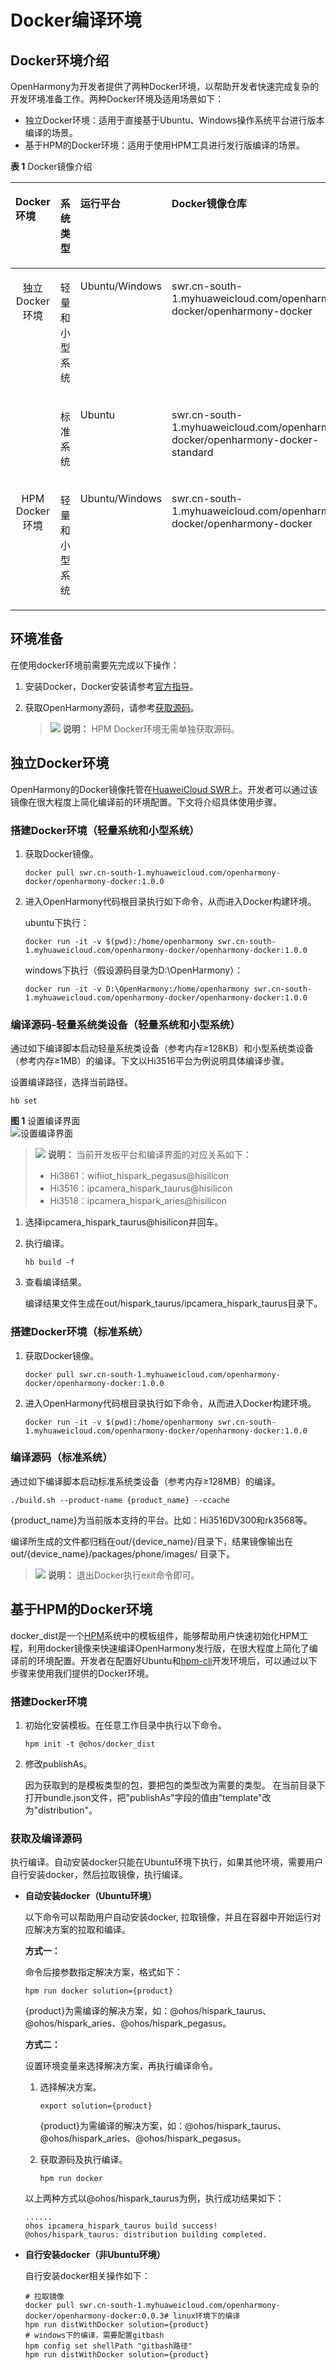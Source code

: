 # Docker编译环境<a name="ZH-CN_TOPIC_0000001055701144"></a>

## Docker环境介绍<a name="section107932281315"></a>

OpenHarmony为开发者提供了两种Docker环境，以帮助开发者快速完成复杂的开发环境准备工作。两种Docker环境及适用场景如下：

-   独立Docker环境：适用于直接基于Ubuntu、Windows操作系统平台进行版本编译的场景。
-   基于HPM的Docker环境：适用于使用HPM工具进行发行版编译的场景。

**表 1**  Docker镜像介绍

<a name="table11986917191214"></a>
<table><thead align="left"><tr id="row149861417121215"><th class="cellrowborder" valign="top" width="15.831583158315832%" id="mcps1.2.6.1.1"><p id="p798611714124"><a name="p798611714124"></a><a name="p798611714124"></a>Docker环境</p>
</th>
<th class="cellrowborder" valign="top" width="13.97139713971397%" id="mcps1.2.6.1.2"><p id="p1698661751219"><a name="p1698661751219"></a><a name="p1698661751219"></a>系统类型</p>
</th>
<th class="cellrowborder" valign="top" width="18.61186118611861%" id="mcps1.2.6.1.3"><p id="p1798671761217"><a name="p1798671761217"></a><a name="p1798671761217"></a>运行平台</p>
</th>
<th class="cellrowborder" valign="top" width="35.8935893589359%" id="mcps1.2.6.1.4"><p id="p20526205414295"><a name="p20526205414295"></a><a name="p20526205414295"></a>Docker镜像仓库</p>
</th>
<th class="cellrowborder" valign="top" width="15.69156915691569%" id="mcps1.2.6.1.5"><p id="p1833001309"><a name="p1833001309"></a><a name="p1833001309"></a>标签</p>
</th>
</tr>
</thead>
<tbody><tr id="row1798661751216"><td class="cellrowborder" rowspan="2" align="center" valign="top" width="15.831583158315832%" headers="mcps1.2.6.1.1 "><p id="p1898631791213"><a name="p1898631791213"></a><a name="p1898631791213"></a>独立 Docker环境</p>
</td>
<td class="cellrowborder" valign="top" width="13.97139713971397%" headers="mcps1.2.6.1.2 "><p id="p1598617177128"><a name="p1598617177128"></a><a name="p1598617177128"></a>轻量和小型系统</p>
</td>
<td class="cellrowborder" valign="top" width="18.61186118611861%" headers="mcps1.2.6.1.3 "><p id="p898614178122"><a name="p898614178122"></a><a name="p898614178122"></a>Ubuntu/Windows</p>
</td>
<td class="cellrowborder" valign="top" width="35.8935893589359%" headers="mcps1.2.6.1.4 "><p id="p12667431305"><a name="p12667431305"></a><a name="p12667431305"></a>swr.cn-south-1.myhuaweicloud.com/openharmony-docker/openharmony-docker</p>
</td>
<td class="cellrowborder" valign="top" width="15.69156915691569%" headers="mcps1.2.6.1.5 "><p id="p143320173017"><a name="p143320173017"></a><a name="p143320173017"></a>1.0.0</p>
</td>
</tr>
<tr id="row998612174129"><td class="cellrowborder" valign="top" headers="mcps1.2.6.1.1 "><p id="p1998617172126"><a name="p1998617172126"></a><a name="p1998617172126"></a>标准系统</p>
</td>
<td class="cellrowborder" valign="top" headers="mcps1.2.6.1.2 "><p id="p1598641741215"><a name="p1598641741215"></a><a name="p1598641741215"></a>Ubuntu</p>
</td>
<td class="cellrowborder" valign="top" headers="mcps1.2.6.1.3 "><p id="p552616549297"><a name="p552616549297"></a><a name="p552616549297"></a>swr.cn-south-1.myhuaweicloud.com/openharmony-docker/openharmony-docker-standard</p>
</td>
<td class="cellrowborder" valign="top" headers="mcps1.2.6.1.4 "><p id="p1633303300"><a name="p1633303300"></a><a name="p1633303300"></a>1.0.0</p>
</td>
</tr>
<tr id="row5986201731214"><td class="cellrowborder" align="center" valign="top" width="15.831583158315832%" headers="mcps1.2.6.1.1 "><p id="p136981216143"><a name="p136981216143"></a><a name="p136981216143"></a>HPM Docker环境</p>
</td>
<td class="cellrowborder" valign="top" width="13.97139713971397%" headers="mcps1.2.6.1.2 "><p id="p969831161416"><a name="p969831161416"></a><a name="p969831161416"></a>轻量和小型系统</p>
</td>
<td class="cellrowborder" valign="top" width="18.61186118611861%" headers="mcps1.2.6.1.3 "><p id="p18821161052214"><a name="p18821161052214"></a><a name="p18821161052214"></a>Ubuntu/Windows</p>
</td>
<td class="cellrowborder" valign="top" width="35.8935893589359%" headers="mcps1.2.6.1.4 "><p id="p1652616548294"><a name="p1652616548294"></a><a name="p1652616548294"></a>swr.cn-south-1.myhuaweicloud.com/openharmony-docker/openharmony-docker</p>
</td>
<td class="cellrowborder" valign="top" width="15.69156915691569%" headers="mcps1.2.6.1.5 "><p id="p1433130173010"><a name="p1433130173010"></a><a name="p1433130173010"></a>0.0.3</p>
</td>
</tr>
</tbody>
</table>








## 环境准备<a name="section7337134183512"></a>

在使用docker环境前需要先完成以下操作：

1.  安装Docker，Docker安装请参考[官方指导](https://docs.docker.com/engine/install/)。
2.  获取OpenHarmony源码，请参考[获取源码](sourcecode-acquire.md)。

    >![](../public_sys-resources/icon-note.gif) **说明：** 
    >HPM Docker环境无需单独获取源码。


## 独立Docker环境<a name="section2858536103611"></a>

OpenHarmony的Docker镜像托管在[HuaweiCloud SWR](https://console.huaweicloud.com/swr/?region=cn-south-1#/app/warehouse/warehouseMangeDetail/goldensir/openharmony-docker/openharmony-docker?type=ownImage)上。开发者可以通过该镜像在很大程度上简化编译前的环境配置。下文将介绍具体使用步骤。

### 搭建Docker环境（轻量系统和小型系统）<a name="section319412277287"></a>

1.  获取Docker镜像。

    ```
    docker pull swr.cn-south-1.myhuaweicloud.com/openharmony-docker/openharmony-docker:1.0.0
    ```

2.  进入OpenHarmony代码根目录执行如下命令，从而进入Docker构建环境。

    ubuntu下执行：

    ```
    docker run -it -v $(pwd):/home/openharmony swr.cn-south-1.myhuaweicloud.com/openharmony-docker/openharmony-docker:1.0.0
    ```

    windows下执行（假设源码目录为D:\\OpenHarmony）：

    ```
    docker run -it -v D:\OpenHarmony:/home/openharmony swr.cn-south-1.myhuaweicloud.com/openharmony-docker/openharmony-docker:1.0.0
    ```


### 编译源码-轻量系统类设备（轻量系统和小型系统）<a name="section631485163615"></a>

通过如下编译脚本启动轻量系统类设备（参考内存≥128KB）和小型系统类设备（参考内存≥1MB）的编译。下文以Hi3516平台为例说明具体编译步骤。

设置编译路径，选择当前路径。

```
hb set
```

**图 1**  设置编译界面<a name="fig7947145854013"></a>  
![](figure/设置编译界面.png "设置编译界面")

>![](../public_sys-resources/icon-note.gif) **说明：** 
>当前开发板平台和编译界面的对应关系如下：
>-   Hi3861：wifiiot\_hispark\_pegasus@hisilicon
>-   Hi3516：ipcamera\_hispark\_taurus@hisilicon
>-   Hi3518：ipcamera\_hispark\_aries@hisilicon

1.  选择ipcamera\_hispark\_taurus@hisilicon并回车。
2.  执行编译。

    ```
    hb build -f
    ```

3.  查看编译结果。

    编译结果文件生成在out/hispark\_taurus/ipcamera\_hispark\_taurus目录下。


### 搭建Docker环境（标准系统）<a name="section13585262391"></a>

1.  获取Docker镜像。

    ```
    docker pull swr.cn-south-1.myhuaweicloud.com/openharmony-docker/openharmony-docker:1.0.0
    ```

2.  进入OpenHarmony代码根目录执行如下命令，从而进入Docker构建环境。

    ```
    docker run -it -v $(pwd):/home/openharmony swr.cn-south-1.myhuaweicloud.com/openharmony-docker/openharmony-docker:1.0.0
    ```


### 编译源码（标准系统）<a name="section193711513406"></a>

通过如下编译脚本启动标准系统类设备（参考内存≥128MB）的编译。

```
./build.sh --product-name {product_name} --ccache
```

\{product\_name\}为当前版本支持的平台。比如：Hi3516DV300和rk3568等。

编译所生成的文件都归档在out/{device_name}/目录下，结果镜像输出在 out/{device_name}/packages/phone/images/ 目录下。


>![](../public_sys-resources/icon-note.gif) **说明：** 
>退出Docker执行exit命令即可。

## 基于HPM的Docker环境<a name="section485713518337"></a>

docker\_dist是一个[HPM](https://hpm.harmonyos.com/)系统中的模板组件，能够帮助用户快速初始化HPM工程，利用docker镜像来快速编译OpenHarmony发行版，在很大程度上简化了编译前的环境配置。开发者在配置好Ubuntu和[hpm-cli](../hpm-part/hpm-part-development.md)开发环境后，可以通过以下步骤来使用我们提供的Docker环境。

### 搭建Docker环境<a name="section3295842510"></a>

1.  初始化安装模板。在任意工作目录中执行以下命令。

    ```
    hpm init -t @ohos/docker_dist
    ```

2.  修改publishAs。

    因为获取到的是模板类型的包，要把包的类型改为需要的类型。 在当前目录下打开bundle.json文件，把"publishAs"字段的值由"template"改为"distribution"。


### 获取及编译源码<a name="section69141039143518"></a>

执行编译。自动安装docker只能在Ubuntu环境下执行，如果其他环境，需要用户自行安装docker，然后拉取镜像，执行编译。

-   **自动安装docker（Ubuntu环境）**

    以下命令可以帮助用户自动安装docker, 拉取镜像，并且在容器中开始运行对应解决方案的拉取和编译。

    **方式一：**

    命令后接参数指定解决方案，格式如下：

    ```
    hpm run docker solution={product}
    ```

    \{product\}为需编译的解决方案，如：@ohos/hispark\_taurus、@ohos/hispark\_aries、@ohos/hispark\_pegasus。

    **方式二：**

    设置环境变量来选择解决方案，再执行编译命令。

    1.  选择解决方案。

        ```
        export solution={product}
        ```

        \{product\}为需编译的解决方案，如：@ohos/hispark\_taurus、@ohos/hispark\_aries、@ohos/hispark\_pegasus。

    2.  获取源码及执行编译。

        ```
        hpm run docker
        ```

    以上两种方式以@ohos/hispark\_taurus为例，执行成功结果如下：

    ```
    ......
    ohos ipcamera_hispark_taurus build success!
    @ohos/hispark_taurus: distribution building completed.
    ```


-   **自行安装docker（非Ubuntu环境）**

    自行安装docker相关操作如下：

    ```
    # 拉取镜像 
    docker pull swr.cn-south-1.myhuaweicloud.com/openharmony-docker/openharmony-docker:0.0.3# linux环境下的编译 
    hpm run distWithDocker solution={product}
    # windows下的编译，需要配置gitbash 
    hpm config set shellPath "gitbash路径"
    hpm run distWithDocker solution={product}
    ```